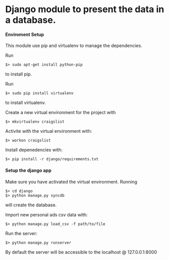Django module to present the data in a database.
====

#### Enviroment Setup

This module use pip and virtualenv to manage the dependencies.

Run

    $> sudo apt-get install python-pip

to install pip.

Run

    $> sudo pip install virtualenv

to install virtualenv.

Create a new virtual environment for the project with

    $> mkvirtualenv craigslist

Activite with the virtual environment with:

    $> workon craigslist

Install depenedencies with:

    $> pip install -r django/requirements.txt

#### Setup the django app
Make sure you have activated the virtual environment. Running

    $> cd django
    $> python manage.py syncdb

will create the database.

Import new personal ads csv data with:

    $> python manage.py load_csv -f path/to/file

Run the server:

    $> python manage.py runserver

By default the server will be accessible to the localhost @ 127.0.0.1:8000

